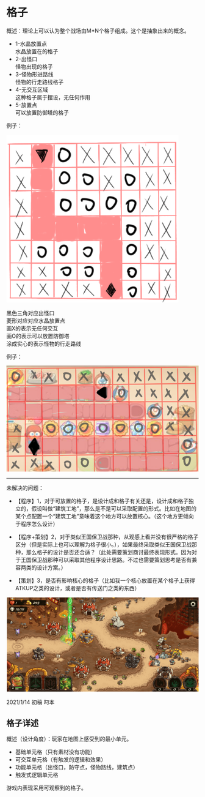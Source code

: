 # 格子

概述：理论上可以认为整个战场由M*N个格子组成。这个是抽象出来的概念。  

- 1-水晶放置点  
水晶放置在的格子
- 2-出怪口  
怪物出现的格子
- 3-怪物形进路线  
怪物的行走路线格子
- 4-无交互区域  
这种格子属于摆设，无任何作用
- 5-放置点  
可以放置防御塔的格子  

例子： 

![格子实例的图片](image/格子.png)

黑色三角对应出怪口  
菱形对应对应水晶放置点  
画X的表示无任何交互  
画O的表示可以放置防御塔  
涂成实心的表示怪物的行走路线

例子：  

![格子实例的图片](image/格子2.png)

---

未解决的问题：

- 【程序】1，对于可放置的格子，是设计成和格子有关还是，设计成和格子独立的，假设叫做“建筑工地”，那么是不是可以采取配置的形式。比如在地图的某个点配置一个“建筑工地”意味着这个地方可以放置核心。（这个地方更倾向于程序怎么设计）

- 【程序+策划】2，对于类似王国保卫战那种，从观感上看并没有很严格的格子区分（但是实际上也可以理解为格子很小。），如果最终采取类似王国保卫战那种，那么格子的设计是否还合适？（此处需要策划商讨最终表现形式。因为对于王国保卫战那种可以采取其他程序设计思路。不过也需要策划思考是否有兼容两类的设计方案。）

- 【策划】3，是否有影响核心的格子（比如我一个核心放置在某个格子上获得ATKUP之类的设计，或者是否有传送门之类的东西）


![格子实例的图片](image/王国保卫战.png)

2021/1/14 初稿 叼本

## 格子详述

概述（设计角度）：玩家在地图上感受到的最小单元。  

- 基础单元格（只有素材没有功能）
- 可交互单元格（有触发的逻辑和效果）
- 功能单元格（出怪口，防守点，怪物路线，建筑点）
- 触发式逻辑单元格

游戏内表现采用可观察到的格子。
